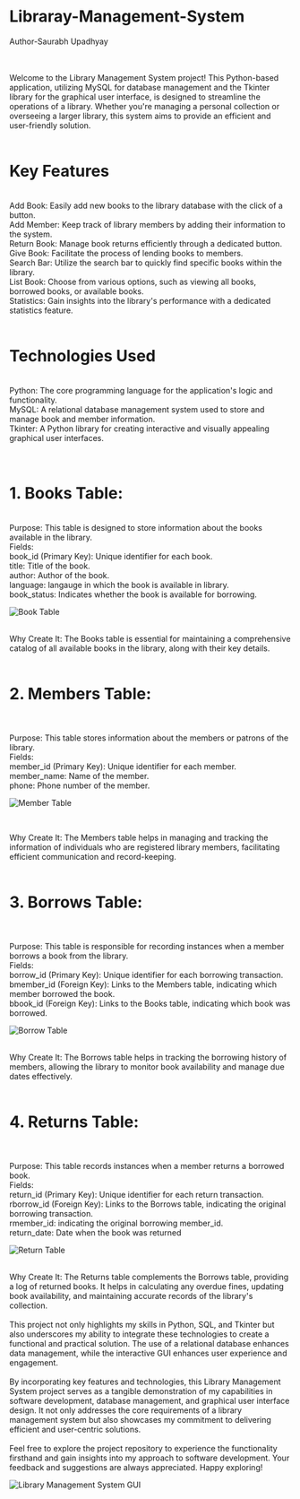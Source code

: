 # Libraray-Management-System
Author-Saurabh Upadhyay
<br>
<br>
<br>

Welcome to the Library Management System project! This Python-based application, utilizing MySQL for database management and the Tkinter library for the graphical user interface, is designed to streamline the operations of a library. Whether you're managing a personal collection or overseeing a larger library, this system aims to provide an efficient and user-friendly solution.
<br>
<br>
# Key Features

<br>
Add Book: Easily add new books to the library database with the click of a button.
<br>
Add Member: Keep track of library members by adding their information to the system.
<br>
Return Book: Manage book returns efficiently through a dedicated button.
<br>
Give Book: Facilitate the process of lending books to members.
<br>
Search Bar: Utilize the search bar to quickly find specific books within the library.
<br>
List Book: Choose from various options, such as viewing all books, borrowed books, or available books.
<br>
Statistics: Gain insights into the library's performance with a dedicated statistics feature.
<br>
<br>

# Technologies Used
<br>
Python: The core programming language for the application's logic and functionality.
<br>
MySQL: A relational database management system used to store and manage book and member information.
<br>
Tkinter: A Python library for creating interactive and visually appealing graphical user interfaces.
<br>
<br>
<br>

# 1. Books Table:
<br>
Purpose: This table is designed to store information about the books available in the library.
<br>
Fields:
<br>
book_id (Primary Key): Unique identifier for each book.
<br>
title: Title of the book.
<br>
author: Author of the book.
<br>
language: langauge in which the book is available in library.
<br>
book_status: Indicates whether the book is available for borrowing.
<br>

![Book Table](https://github.com/SaurabhUpadhyay13/Libraray-Management-System/assets/126344704/291769e7-e3b9-4e66-98b6-48b1cb82af51)


<br>
Why Create It: The Books table is essential for maintaining a comprehensive catalog of all available books in the library, along with their key details.
<br>
<br>

# 2. Members Table:
<br>

<br>
Purpose: This table stores information about the members or patrons of the library.
<br>
Fields:
<br>
member_id (Primary Key): Unique identifier for each member.
<br>
member_name: Name of the member.
<br>
phone: Phone number of the member.
<br>

![Member Table](https://github.com/SaurabhUpadhyay13/Libraray-Management-System/assets/126344704/f4a6a0c9-4e74-46bf-bc5e-0abba2871fd0)

<br>

Why Create It: The Members table helps in managing and tracking the information of individuals who are registered library members, facilitating efficient communication and record-keeping.
<br>
<br>
# 3. Borrows Table:
<br>
<br>
Purpose: This table is responsible for recording instances when a member borrows a book from the library.
<br>
Fields:
<br>
borrow_id (Primary Key): Unique identifier for each borrowing transaction.
<br>
bmember_id (Foreign Key): Links to the Members table, indicating which member borrowed the book.
<br>
bbook_id (Foreign Key): Links to the Books table, indicating which book was borrowed.
<br>

![Borrow Table](https://github.com/SaurabhUpadhyay13/Libraray-Management-System/assets/126344704/d3f73595-bba6-4f10-893f-5b8e133cd863)

<br>
Why Create It: The Borrows table helps in tracking the borrowing history of members, allowing the library to monitor book availability and manage due dates effectively.
<br>
<br>

# 4. Returns Table:
<br>

<br>
Purpose: This table records instances when a member returns a borrowed book.
<br>
Fields:
<br>
return_id (Primary Key): Unique identifier for each return transaction.
<br>
rborrow_id (Foreign Key): Links to the Borrows table, indicating the original borrowing transaction.
<br>
rmember_id: indicating the original borrowing member_id.
<br>
return_date: Date when the book was returned
<br>

![Return Table](https://github.com/SaurabhUpadhyay13/Libraray-Management-System/assets/126344704/46fd2f48-b059-4ba8-b699-c6452fa9e6ff)


<br>
Why Create It: The Returns table complements the Borrows table, providing a log of returned books. It helps in calculating any overdue fines, updating book availability, and maintaining accurate records of the library's collection.
<br>
<br>
This project not only highlights my skills in Python, SQL, and Tkinter but also underscores my ability to integrate these technologies to create a functional and practical solution. The use of a relational database enhances data management, while the interactive GUI enhances user experience and engagement.
<br>
<br>
By incorporating key features and technologies, this Library Management System project serves as a tangible demonstration of my capabilities in software development, database management, and graphical user interface design. It not only addresses the core requirements of a library management system but also showcases my commitment to delivering efficient and user-centric solutions.
<br>
<br>
Feel free to explore the project repository to experience the functionality firsthand and gain insights into my approach to software development. Your feedback and suggestions are always appreciated. Happy exploring!

![Library Management System GUI](https://github.com/SaurabhUpadhyay13/Libraray-Management-System/assets/126344704/f7f23e04-4774-478f-91ab-9c72e0754b08)
